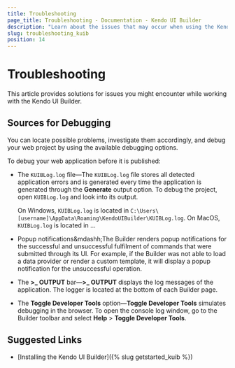 ```yaml
---
title: Troubleshooting
page_title: Troubleshooting - Documentation - Kendo UI Builder
description: "Learn about the issues that may occur when using the Kendo UI Builder tool for creating and managing Angular and AngularJS-based web applications."
slug: troubleshooting_kuib
position: 14
---
```


# Troubleshooting

This article provides solutions for issues you might encounter while working with the Kendo UI Builder.

## Sources for Debugging

You can locate possible problems, investigate them accordingly, and debug your web project by using the available debugging options.

To debug your web application before it is published:

* The `KUIBLog.log` file&mdash;The `KUIBLog.log` file stores all detected application errors and is generated every time the application is generated through the **Generate** output option. To debug the project, open `KUIBLog.log` and look into its output.

    On Windows, `KUIBLog.log` is located in `C:\Users\[username]\AppData\Roaming\KendoUIBuilder\KUIBLog.log`.
    On MacOS, `KUIBLog.log` is located in ...

* Popup notifications&mdashh;The Builder renders popup notifications for the successful and unsuccessful fulfilment of commands that were submitted through its UI. For example, if the Builder was not able to load a data provider or render a custom template, it will display a popup notification for the unsuccessful operation.   
* The **>_ OUTPUT** bar&mdash;**>_ OUTPUT** displays the log messages of the application. The logger is located at the bottom of each Builder page.
* The **Toggle Developer Tools** option&mdash;**Toggle Developer Tools** simulates debugging in the browser. To open the console log window, go to the Builder toolbar and select **Help** > **Toggle Developer Tools**.

## Suggested Links

* [Installing the Kendo UI Builder]({% slug getstarted_kuib %})
